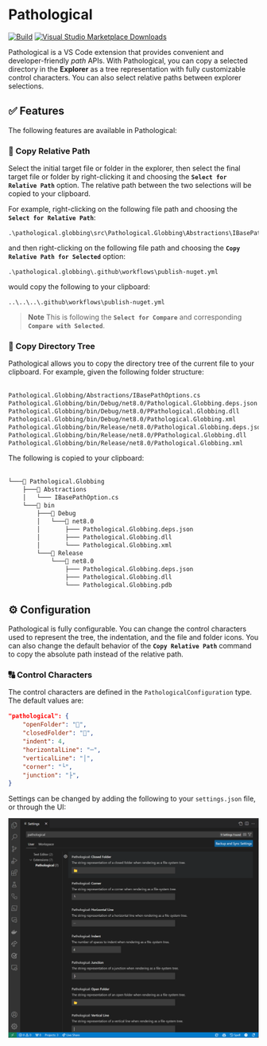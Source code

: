 # Pathological

[![Build](https://github.com/IEvangelist/pathological/actions/workflows/build.yml/badge.svg)](https://github.com/IEvangelist/pathological/actions/workflows/build.yml)
[![Visual Studio Marketplace Downloads](https://img.shields.io/visual-studio-marketplace/d/IEvangelist.pathological?logo=visualstudiocode&label=Visual%20Studio%20Code%20Marketplace&color=blue)](https://marketplace.visualstudio.com/items?itemName=IEvangelist.pathological)

Pathological is a VS Code extension that provides convenient and developer-friendly _path_ APIs. With Pathological, you can copy a selected directory in the **Explorer** as a tree representation with fully customizable control characters. You can also select relative paths between explorer selections.

## ✅ Features

The following features are available in Pathological:

### 📁 Copy Relative Path

Select the initial target file or folder in the explorer, then select the final target file or folder by right-clicking it and choosing the **`Select for Relative Path`** option. The relative path between the two selections will be copied to your clipboard.

For example, right-clicking on the following file path and choosing the **`Select for Relative Path`**:

```
.\pathological.globbing\src\Pathological.Globbing\Abstractions\IBasePathOption.cs
```

and then right-clicking on the following file path and choosing the **`Copy Relative Path for Selected`** option:

```
.\pathological.globbing\.github\workflows\publish-nuget.yml
```

would copy the following to your clipboard:

```
..\..\..\.github\workflows\publish-nuget.yml
```

> **Note**
> This is following the **`Select for Compare`** and corresponding **`Compare with Selected`**.

### 📂 Copy Directory Tree

Pathological allows you to copy the directory tree of the current file to your clipboard. For example, given the following folder structure:

```

Pathological.Globbing/Abstractions/IBasePathOptions.cs
Pathological.Globbing/bin/Debug/net8.0/Pathological.Globbing.deps.json
Pathological.Globbing/bin/Debug/net8.0/PPathological.Globbing.dll
Pathological.Globbing/bin/Debug/net8.0/Pathological.Globbing.xml
Pathological.Globbing/bin/Release/net8.0/Pathological.Globbing.deps.json
Pathological.Globbing/bin/Release/net8.0/PPathological.Globbing.dll
Pathological.Globbing/bin/Release/net8.0/Pathological.Globbing.xml

```

The following is copied to your clipboard:

```

└───📂 Pathological.Globbing
    ├───📂 Abstractions
    │   └─── IBasePathOption.cs
    └───📂 bin
        ├───📂 Debug
        │   └───📂 net8.0
        │       ├─── Pathological.Globbing.deps.json
        │       ├─── Pathological.Globbing.dll
        │       └─── Pathological.Globbing.xml
        └───📂 Release
            └───📂 net8.0
                ├─── Pathological.Globbing.deps.json
                ├─── Pathological.Globbing.dll
                └─── Pathological.Globbing.pdb
```

## ⚙️ Configuration

Pathological is fully configurable. You can change the control characters used to represent the tree, the indentation, and the file and folder icons. You can also change the default behavior of the **`Copy Relative Path`** command to copy the absolute path instead of the relative path.

### 🔠 Control Characters

The control characters are defined in the `PathologicalConfiguration` type. The default values are:

```json
"pathological": {
    "openFolder": "📂",
    "closedFolder": "📁",
    "indent": 4,
    "horizontalLine": "─",
    "verticalLine": "│",
    "corner": "└",
    "junction": "├",
}
```

Settings can be changed by adding the following to your `settings.json` file, or through the UI:

![VS Code: Settings for "pathological" extension.](./assets/pathological-settings.png)
